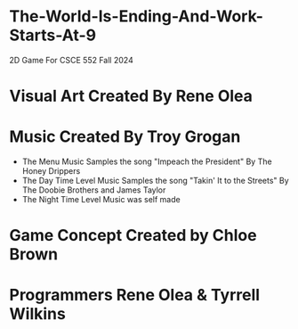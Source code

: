 # The-World-Is-Ending-And-Work-Starts-At-9
2D Game For CSCE 552 Fall 2024

# Visual Art Created By Rene Olea

# Music Created By Troy Grogan
- The Menu Music Samples the song "Impeach the President" By The Honey Drippers
- The Day Time Level Music Samples the song "Takin' It to the Streets" By The Doobie Brothers and James Taylor
- The Night Time Level Music was self made

# Game Concept Created by Chloe Brown

# Programmers Rene Olea & Tyrrell Wilkins
